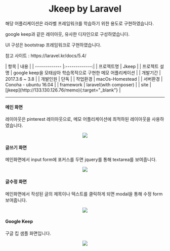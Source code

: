 <h1 align="center">Jkeep by Laravel</h1>
<p>해당 어플리케이션은 라라벨 프레임워크를 학습하기 위한 용도로 구현하였습니다.</p>
<p>google keep과 같은 레이아웃, 유사한 디자인으로 구성하였습니다.</p>
<p>UI 구성은 bootstrap 프레임워크로 구현하였습니다.</p>
<p>참고 사이트 : https://laravel.kr/docs/5.4/</p>
| 항목        | 내용           |
| ------------- |:-------------:|
| 프로젝트명      | Jkeep |
| 프로젝트 설명      | google keep을 모태삼아 학습목적으로 구현한 메모 어플리케이션 |
| 개발기간      | 2017.3.6 ~ 3.8 |
| 개발인원      | 단독 |
| 작업환경      | macOs-Homestead |
| 서버환경      | Conoha - ubuntu 16.04 |
| framework      | laravel(with composer) |
| site      | [jkeep](http://133.130.126.76/memo){:target="_blank"} |
<hr>
<h4>메인 화면</h4>
<p>레이아웃은 pinterest 레이아웃으로, 메모 어플리케이션에 최적하된 레이아웃을 사용하였습니다.</p>
<div align="center">
    <img src="../master/screenshot/main.png?raw=true" />
</div>
<h4>글쓰기 화면</h4>
<p>메인화면에서 input form에 포커스를 두면 jquery를 통해 textarea를 보여줍니다.</p>
<div align="center">
    <img src="../master/screenshot/write.png?raw=true" />
    </div>
<h4>글수정 화면</h4>
<p>메인화면에서 작성된 글의 제목이나 텍스트를 클릭하게 되면 modal을 통해 수정 form 보여줍니다.</p>
<div align="center">
    <img src="../master/screenshot/rewrite.png?raw=true" />
</div>
<h4>Google Keep</h4>
<p>구글 킵 샘플 화면입니다.</p>
<div align="center">
    <img src="../master/screenshot/googlekeep.png?raw=true" />
</div>
